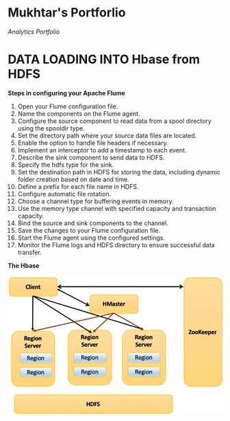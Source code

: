 # Mukhtar's Portforlio
*Analytics Portfolio*

# DATA LOADING INTO Hbase from HDFS

**Steps in configuring your Apache Flume**
1. Open your Flume configuration file.
2. Name the components on the Flume agent.
3. Configure the source component to read data from a spool directory using the spooldir type.
4. Set the directory path where your source data files are located.
5. Enable the option to handle file headers if necessary.
6. Implement an interceptor to add a timestamp to each event.
7. Describe the sink component to send data to HDFS.
8. Specify the hdfs type for the sink.
9. Set the destination path in HDFS for storing the data, including dynamic folder creation based on date and time.
10. Define a prefix for each file name in HDFS.
11. Configure automatic file rotation.
12. Choose a channel type for buffering events in memory.
13. Use the memory type channel with specified capacity and transaction capacity.
14. Bind the source and sink components to the channel.
15. Save the changes to your Flume configuration file.
16. Start the Flume agent using the configured settings.
17. Monitor the Flume logs and HDFS directory to ensure successful data transfer.

**The Hbase**


![The Hbase Architecture !](Images/architecture-of-hbase.webp)
